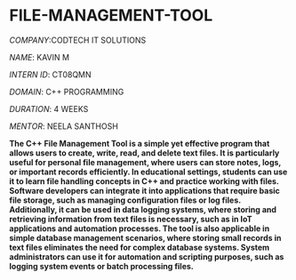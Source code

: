  # FILE-MANAGEMENT-TOOL

 *COMPANY*:CODTECH IT SOLUTIONS

 *NAME*: KAVIN M

 *INTERN ID*: CT08QMN

 *DOMAIN*: C++ PROGRAMMING

 *DURATION*: 4 WEEKS

 *MENTOR*: NEELA SANTHOSH

 **The C++ File Management Tool is a simple yet effective program that allows users to create, write, read, and delete text files. It is particularly useful for personal file management, where users can store notes, logs, or important records efficiently. In educational settings, students can use it to learn file handling concepts in C++ and practice working with files. Software developers can integrate it into applications that require basic file storage, such as managing configuration files or log files. Additionally, it can be used in data logging systems, where storing and retrieving information from text files is necessary, such as in IoT applications and automation processes. The tool is also applicable in simple database management scenarios, where storing small records in text files eliminates the need for complex database systems. System administrators can use it for automation and scripting purposes, such as logging system events or batch processing files.**
